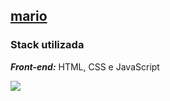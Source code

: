 
## [mario](./mario)

### Stack utilizada
***Front-end:*** HTML, CSS e JavaScript

![](.mario/assets/mockup1.png)

